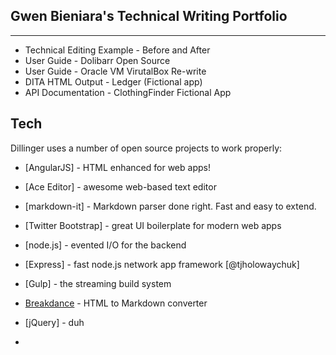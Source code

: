 ## Gwen Bieniara's Technical Writing Portfolio
-------
- Technical Editing Example - Before and After
- User Guide - Dolibarr Open Source 
- User Guide - Oracle VM VirutalBox Re-write 
- DITA HTML Output - Ledger (Fictional app)
- API Documentation - ClothingFinder Fictional App


## Tech

Dillinger uses a number of open source projects to work properly:

- [AngularJS] - HTML enhanced for web apps!
- [Ace Editor] - awesome web-based text editor
- [markdown-it] - Markdown parser done right. Fast and easy to extend.
- [Twitter Bootstrap] - great UI boilerplate for modern web apps
- [node.js] - evented I/O for the backend
- [Express] - fast node.js network app framework [@tjholowaychuk]
- [Gulp] - the streaming build system
- [Breakdance](https://breakdance.github.io/breakdance/) - HTML
to Markdown converter
- [jQuery] - duh

- 
